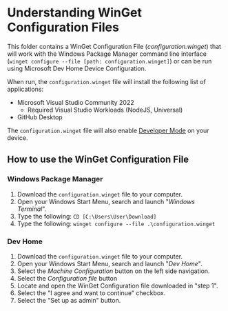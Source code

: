 # Understanding WinGet Configuration Files

This folder contains a WinGet Configuration File (_configuration.winget_) that will work with the Windows Package Manager command line interface (`winget configure --file [path: configuration.winget]`) or can be run using Microsoft Dev Home Device Configuration.

When run, the `configuration.winget` file will install the following list of applications:

- Microsoft Visual Studio Community 2022
    - Required Visual Studio Workloads (NodeJS, Universal)
- GitHub Desktop

The `configuration.winget` file will also enable [Developer Mode](https://learn.microsoft.com/windows/apps/get-started/developer-mode-features-and-debugging) on your device.

## How to use the WinGet Configuration File

### Windows Package Manager

1. Download the `configuration.winget` file to your computer.
1. Open your Windows Start Menu, search and launch "_Windows Terminal_".
1. Type the following: `CD [C:\Users\User\Download]`
1. Type the following: `winget configure --file .\configuration.winget`

### Dev Home

1. Download the `configuration.winget` file to your computer.
1. Open your Windows Start Menu, search and launch "_Dev Home_".
1. Select the _Machine Configuration_ button on the left side navigation.
1. Select the _Configuration file_ button
1. Locate and open the WinGet Configuration file downloaded in "step 1".
1. Select the "I agree and want to continue" checkbox.
1. Select the "Set up as admin" button.
